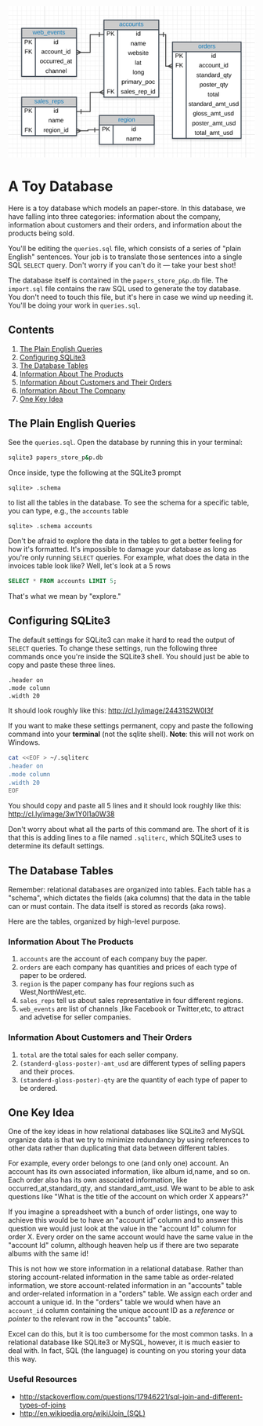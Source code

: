 ![alt text](https://github.com/abdo96/sql-queries/blob/master/paper_store_p%26p.png)

# A Toy Database

Here is a toy database which models an paper-store.  In this database, we have falling into three categories: information about the company, information about customers and their orders, and information about the products being sold.

You'll be editing the `queries.sql` file, which consists of a series of
"plain English" sentences.  Your job is to translate those sentences into a
single SQL `SELECT` query.  Don't worry if you can't do it — take your best shot!

The database itself is contained in the `papers_store_p&p.db` file.  The `import.sql`
file contains the raw SQL used to generate the toy database.  You don't need to
touch this file, but it's here in case we wind up needing it.  You'll be doing
your work in `queries.sql`.

## Contents

1. [The Plain English Queries](#the-plain-english-queries)
2. [Configuring SQLite3](#configuring-sqlite3)
3. [The Database Tables](#the-database-tables)
  1. [Information About The Products](#information-about-the-products)
  2. [Information About Customers and Their Orders](#information-about-customers-and-their-orders)
  3. [Information About The Company](#information-about-the-company)
4. [One Key Idea](#one-key-idea)

## The Plain English Queries

See the `queries.sql`.  Open the database by running this in your terminal:

```bash
sqlite3 papers_store_p&p.db
```

Once inside, type the following at the SQLite3 prompt

```text
sqlite> .schema
```

to list all the tables in the database.  To see the schema for a specific table,
you can type, e.g., the `accounts` table

```text
sqlite> .schema accounts
```

Don't be afraid to explore the data in the tables to get a better feeling
for how it's formatted.  It's impossible to damage your database as long
as you're only running `SELECT` queries.  For example, what does the data
in the invoices table look like?  Well, let's look at a 5 rows

```sql
SELECT * FROM accounts LIMIT 5;
```

That's what we mean by "explore."

## Configuring SQLite3

The default settings for SQLite3 can make it hard to read the output of `SELECT`
queries.  To change these settings, run the following three commands once you're inside
the SQLite3 shell.  You should just be able to copy and paste these three lines.

```text
.header on
.mode column
.width 20
```

It should look roughly like this: http://cl.ly/image/24431S2W0I3f

If you want to make these settings permanent, copy and paste the following
command into your **terminal** (not the sqlite shell). **Note**: this will not
work on Windows.

```bash
cat <<EOF > ~/.sqliterc
.header on
.mode column
.width 20
EOF
```

You should copy and paste all 5 lines and it should look roughly like this: http://cl.ly/image/3w1Y0l1a0W38

Don't worry about what all the parts of this command are.  The short of it is
that this is adding lines to a file named `.sqliterc`, which SQLite3 uses to
determine its default settings.

## The Database Tables

Remember: relational databases are organized into tables.  Each table has a "schema", which dictates the fields (aka columns) that the data in the table can or must contain.  The data itself is stored as records (aka rows).

Here are the tables, organized by high-level purpose.

### Information About The Products

1. `accounts` are the account of each company buy the paper.
2. `orders` are each company has quantities and prices of each type of paper to be ordered.
3. `region` is the paper company has four regions such as West,NorthWest,etc.
4. `sales_reps` tell us about sales representative in four different regions.
5. `web_events` are list of channels ,like Facebook or Twitter,etc, to attract and advetise for seller companies.

### Information About Customers and Their Orders

1. `total` are the total sales for each seller company.
2. `(standerd-gloss-poster)-amt_usd` are different types of selling papers and their proces.
3. `(standerd-gloss-poster)-qty` are the quantity of each type of paper to be ordered.

## One Key Idea

One of the key ideas in how relational databases like SQLite3 and MySQL organize data is that we try to minimize redundancy by using references to other data rather than duplicating that data between different tables.

For example, every order belongs to one (and only one) account.  An account has its own associated information, like album id,name, and so on.  Each order also has its own associated information, like occurred_at,standard_qty, and standard_amt_usd.  We want to be able to ask questions like "What is the title of the account on which order X appears?"

If you imagine a spreadsheet with a bunch of order listings, one way to achieve this would be to have an "account id" column and to answer this question we would just look at the value in the "account Id" column for order X.  Every order on the same account would have the same value in the "account Id" column, although heaven help us if there are two separate albums with the same id!

This is not how we store information in a relational database.  Rather than storing account-related information in the same table as order-related information, we store account-related information in an "accounts" table and order-related information in a "orders" table.  We assign each order and account a unique id.  In the "orders" table we would when have an `account_id` column containing the unique account ID as a *reference* or *pointer* to the relevant row in the "accounts" table.

Excel can do this, but it is too cumbersome for the most common tasks.  In a relational database like SQLite3 or MySQL, however, it is much easier to deal with.  In fact, SQL (the language) is counting on you storing your data this way.

### Useful Resources

- http://stackoverflow.com/questions/17946221/sql-join-and-different-types-of-joins
- http://en.wikipedia.org/wiki/Join_(SQL)
